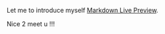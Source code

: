 Let me to introduce myself [Markdown Live Preview](file:///D:/%E7%A8%8B%E5%BC%8F%E7%B6%B2%E9%A0%81%E8%A8%AD%E8%A8%88/final.html).

Nice 2 meet u !!!

